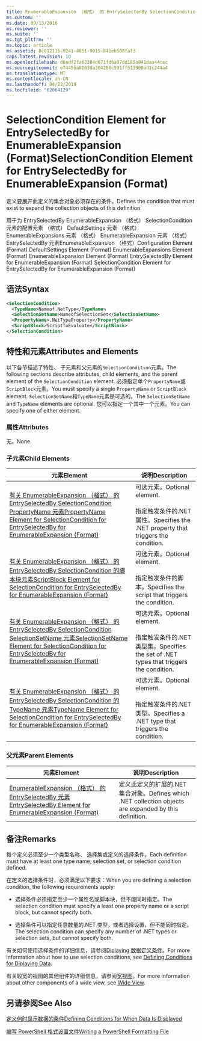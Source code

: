 ```yaml
---
title: EnumerableExpansion （格式） 的 EntrySelectedBy SelectionCondition 元素 |Microsoft Docs
ms.custom: ''
ms.date: 09/13/2016
ms.reviewer: ''
ms.suite: ''
ms.tgt_pltfrm: ''
ms.topic: article
ms.assetid: 8c012115-9241-4851-9015-841eb508faf3
caps.latest.revision: 10
ms.openlocfilehash: d6adf2fa62384d671fd6a07dd185a941daa44cec
ms.sourcegitcommit: e7445ba8203da304286c591ff513900ad1c244a4
ms.translationtype: MT
ms.contentlocale: zh-CN
ms.lasthandoff: 04/23/2019
ms.locfileid: "62064129"
---
```

# <a name="selectioncondition-element-for-entryselectedby-for-enumerableexpansion-format"></a><span data-ttu-id="0110a-102">SelectionCondition Element for EntrySelectedBy for EnumerableExpansion (Format)</span><span class="sxs-lookup"><span data-stu-id="0110a-102">SelectionCondition Element for EntrySelectedBy for EnumerableExpansion (Format)</span></span>

<span data-ttu-id="0110a-103">定义要展开此定义的集合对象必须存在的条件。</span><span class="sxs-lookup"><span data-stu-id="0110a-103">Defines the condition that must exist to expand the collection objects of this definition.</span></span>

<span data-ttu-id="0110a-104">用于为 EntrySelectedBy EnumerableExpansion （格式） SelectionCondition 元素的配置元素 （格式） DefaultSettings 元素 （格式） EnumerableExpansions 元素 （格式） EnumerableExpansion 元素 （格式） EntrySelectedBy 元素EnumerableExpansion （格式）</span><span class="sxs-lookup"><span data-stu-id="0110a-104">Configuration Element (Format) DefaultSettings Element (Format) EnumerableExpansions Element (Format) EnumerableExpansion Element (Format) EntrySelectedBy Element for EnumerableExpansion (Format) SelectionCondition Element for EntrySelectedBy for EnumerableExpansion (Format)</span></span>

## <a name="syntax"></a><span data-ttu-id="0110a-105">语法</span><span class="sxs-lookup"><span data-stu-id="0110a-105">Syntax</span></span>

```xml
<SelectionCondition>
  <TypeName>Nameof.NetType</TypeName>
  <SelectionSetName>NameofSelectionSet</SelectionSetName>
  <PropertyName>.NetTypeProperty</PropertyName>
  <ScriptBlock>ScriptToEvaluate</ScriptBlock>
</SelectionCondition>
```

## <a name="attributes-and-elements"></a><span data-ttu-id="0110a-106">特性和元素</span><span class="sxs-lookup"><span data-stu-id="0110a-106">Attributes and Elements</span></span>

<span data-ttu-id="0110a-107">以下各节描述了特性、 子元素和父元素的`SelectionCondition`元素。</span><span class="sxs-lookup"><span data-stu-id="0110a-107">The following sections describe attributes, child elements, and the parent element of the `SelectionCondition` element.</span></span> <span data-ttu-id="0110a-108">必须指定单个`PropertyName`或`ScriptBlock`元素。</span><span class="sxs-lookup"><span data-stu-id="0110a-108">You must specify a single `PropertyName` or `ScriptBlock` element.</span></span> <span data-ttu-id="0110a-109">`SelectionSetName`和`TypeName`元素是可选的。</span><span class="sxs-lookup"><span data-stu-id="0110a-109">The `SelectionSetName` and `TypeName` elements are optional.</span></span> <span data-ttu-id="0110a-110">您可以指定一个其中一个元素。</span><span class="sxs-lookup"><span data-stu-id="0110a-110">You can specify one of either element.</span></span>

### <a name="attributes"></a><span data-ttu-id="0110a-111">属性</span><span class="sxs-lookup"><span data-stu-id="0110a-111">Attributes</span></span>

<span data-ttu-id="0110a-112">无。</span><span class="sxs-lookup"><span data-stu-id="0110a-112">None.</span></span>

### <a name="child-elements"></a><span data-ttu-id="0110a-113">子元素</span><span class="sxs-lookup"><span data-stu-id="0110a-113">Child Elements</span></span>

|<span data-ttu-id="0110a-114">元素</span><span class="sxs-lookup"><span data-stu-id="0110a-114">Element</span></span>|<span data-ttu-id="0110a-115">说明</span><span class="sxs-lookup"><span data-stu-id="0110a-115">Description</span></span>|
|-------------|-----------------|
|[<span data-ttu-id="0110a-116">有关 EnumerableExpansion （格式） 的 EntrySelectedBy SelectionCondition PropertyName 元素</span><span class="sxs-lookup"><span data-stu-id="0110a-116">PropertyName Element for SelectionCondition for EntrySelectedBy for EnumerableExpansion (Format)</span></span>](./propertyname-element-for-selectioncondition-for-entryselectedby-for-enumerableexpansion-format.md)|<span data-ttu-id="0110a-117">可选元素。</span><span class="sxs-lookup"><span data-stu-id="0110a-117">Optional element.</span></span><br /><br /> <span data-ttu-id="0110a-118">指定触发条件的.NET 属性。</span><span class="sxs-lookup"><span data-stu-id="0110a-118">Specifies the .NET property that triggers the condition.</span></span>|
|[<span data-ttu-id="0110a-119">有关 EnumerableExpansion （格式） 的 EntrySelectedBy SelectionCondition 的脚本块元素</span><span class="sxs-lookup"><span data-stu-id="0110a-119">ScriptBlock Element for SelectionCondition for EntrySelectedBy for EnumerableExpansion (Format)</span></span>](./scriptblock-element-for-selectioncondition-for-entryselectedby-for-enumerableexpansion-format.md)|<span data-ttu-id="0110a-120">可选元素。</span><span class="sxs-lookup"><span data-stu-id="0110a-120">Optional element.</span></span><br /><br /> <span data-ttu-id="0110a-121">指定触发条件的脚本。</span><span class="sxs-lookup"><span data-stu-id="0110a-121">Specifies the script that triggers the condition.</span></span>|
|[<span data-ttu-id="0110a-122">有关 EnumerableExpansion （格式） 的 EntrySelectedBy SelectionCondition SelectionSetName 元素</span><span class="sxs-lookup"><span data-stu-id="0110a-122">SelectionSetName Element for SelectionCondition for EntrySelectedBy for EnumerableExpansion (Format)</span></span>](./selectionsetname-element-for-selectioncondition-for-entryselectedby-for-enumerableexpansion-format.md)|<span data-ttu-id="0110a-123">可选元素。</span><span class="sxs-lookup"><span data-stu-id="0110a-123">Optional element.</span></span><br /><br /> <span data-ttu-id="0110a-124">指定触发条件的.NET 类型集。</span><span class="sxs-lookup"><span data-stu-id="0110a-124">Specifies the set of .NET types that triggers the condition.</span></span>|
|[<span data-ttu-id="0110a-125">有关 EnumerableExpansion （格式） 的 EntrySelectedBy SelectionCondition 的 TypeName 元素</span><span class="sxs-lookup"><span data-stu-id="0110a-125">TypeName Element for SelectionCondition for EntrySelectedBy for EnumerableExpansion (Format)</span></span>](./typename-element-for-selectioncondition-for-entryselectedby-for-enumerableexpansion-format.md)|<span data-ttu-id="0110a-126">可选元素。</span><span class="sxs-lookup"><span data-stu-id="0110a-126">Optional element.</span></span><br /><br /> <span data-ttu-id="0110a-127">指定触发条件的.NET 类型。</span><span class="sxs-lookup"><span data-stu-id="0110a-127">Specifies a .NET type that triggers the condition.</span></span>|

### <a name="parent-elements"></a><span data-ttu-id="0110a-128">父元素</span><span class="sxs-lookup"><span data-stu-id="0110a-128">Parent Elements</span></span>

|<span data-ttu-id="0110a-129">元素</span><span class="sxs-lookup"><span data-stu-id="0110a-129">Element</span></span>|<span data-ttu-id="0110a-130">说明</span><span class="sxs-lookup"><span data-stu-id="0110a-130">Description</span></span>|
|-------------|-----------------|
|[<span data-ttu-id="0110a-131">EnumerableExpansion （格式） 的 EntrySelectedBy 元素</span><span class="sxs-lookup"><span data-stu-id="0110a-131">EntrySelectedBy Element for EnumerableExpansion (Format)</span></span>](./entryselectedby-element-for-enumerableexpansion-format.md)|<span data-ttu-id="0110a-132">定义此定义的扩展的.NET 集合对象。</span><span class="sxs-lookup"><span data-stu-id="0110a-132">Defines which .NET collection objects are expanded by this definition.</span></span>|

## <a name="remarks"></a><span data-ttu-id="0110a-133">备注</span><span class="sxs-lookup"><span data-stu-id="0110a-133">Remarks</span></span>

<span data-ttu-id="0110a-134">每个定义必须至少一个类型名称、 选择集或定义的选择条件。</span><span class="sxs-lookup"><span data-stu-id="0110a-134">Each definition must have at least one type name, selection set, or selection condition defined.</span></span>

<span data-ttu-id="0110a-135">在定义的选择条件时，必须满足以下要求：</span><span class="sxs-lookup"><span data-stu-id="0110a-135">When you are defining a selection condition, the following requirements apply:</span></span>

- <span data-ttu-id="0110a-136">选择条件必须指定至少一个属性名或脚本块，但不能同时指定。</span><span class="sxs-lookup"><span data-stu-id="0110a-136">The selection condition must specify a least one property name or a script block, but cannot specify both.</span></span>

- <span data-ttu-id="0110a-137">选择条件可以指定任意数量的.NET 类型，或者选择设置，但不能同时指定。</span><span class="sxs-lookup"><span data-stu-id="0110a-137">The selection condition can specify any number of .NET types or selection sets, but cannot specify both.</span></span>

<span data-ttu-id="0110a-138">有关如何使用选择条件的详细信息，请参阅[Diplaying 数据定义条件](./defining-conditions-for-displaying-data.md)。</span><span class="sxs-lookup"><span data-stu-id="0110a-138">For more information about how to use selection conditions, see [Defining Conditions for Diplaying Data](./defining-conditions-for-displaying-data.md).</span></span>

<span data-ttu-id="0110a-139">有关较宽的视图的其他组件的详细信息，请参阅[宽视图](./creating-a-wide-view.md)。</span><span class="sxs-lookup"><span data-stu-id="0110a-139">For more information about other components of a wide view, see [Wide View](./creating-a-wide-view.md).</span></span>

## <a name="see-also"></a><span data-ttu-id="0110a-140">另请参阅</span><span class="sxs-lookup"><span data-stu-id="0110a-140">See Also</span></span>

[<span data-ttu-id="0110a-141">定义何时显示数据的条件</span><span class="sxs-lookup"><span data-stu-id="0110a-141">Defining Conditions for When Data Is Displayed</span></span>](./defining-conditions-for-displaying-data.md)

[<span data-ttu-id="0110a-142">编写 PowerShell 格式设置文件</span><span class="sxs-lookup"><span data-stu-id="0110a-142">Writing a PowerShell Formatting File</span></span>](./writing-a-powershell-formatting-file.md)

